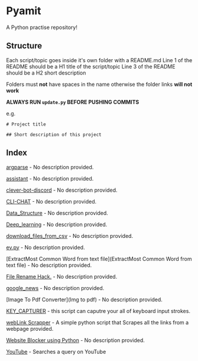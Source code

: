 
# Pyamit
A Python practise repository!

## Structure
Each script/topic goes inside it's own folder with a README.md
Line 1 of the README should be a H1 title of the script/topic
Line 3 of the README should be a H2 short description

Folders must **not** have spaces in the name otherwise the folder links **will not work**

**ALWAYS RUN `update.py` BEFORE PUSHING COMMITS**

e.g.
```
# Project title

## Short description of this project
```

## Index

[argparse](argparse) - No description provided.

[assistant](assistant) - No description provided.

[clever-bot-discord](cleverbot_discord) - No description provided.

[CLI-CHAT](CLI_CHAT) - No description provided.

[Data_Structure](Data_Structure) - No description provided.

[Deep_learning](Deep_learning) - No description provided.

[download_files_from_csv](download_files_from_csv) - No description provided.

[ev.py](ev) - No description provided.

[ExtractMost Common Word from text file](ExtractMost Common Word from text file) - No description provided.

[File Rename Hack.](File-Rename-Hack) - No description provided.

[google_news](google_news) - No description provided.

[Image To Pdf Converter](Img to pdf) - No description provided.

[KEY_CAPTURER](key_capturer) - this script can caputre your all of keyboard input strokes.

[webLink Scrapper](Links_Scrapper) - A simple python script that Scrapes all the links from a webpage provided.

[Website Blocker using Python](Website-Blocker) - No description provided.

[YouTube](youtube) - Searches a query on YouTube

